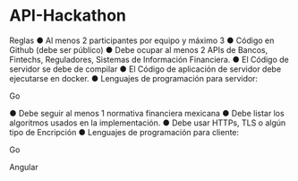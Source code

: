 # API-Hackathon


Reglas
● Al menos 2 participantes por equipo y máximo 3
● Código en Github (debe ser público)
● Debe ocupar al menos 2 APIs de Bancos, Fintechs, Reguladores, Sistemas de
Información Financiera.
● El Código de servidor se debe de compilar
● El Código de aplicación de servidor debe ejecutarse en docker.
● Lenguajes de programación para servidor:

Go

● Debe seguir al menos 1 normativa financiera mexicana
● Debe listar los algoritmos usados en la implementación.
● Debe usar HTTPs, TLS o algún tipo de Encripción
● Lenguajes de programación para cliente:

Go

Angular